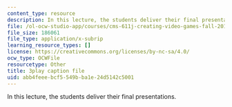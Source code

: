 ```yaml
---
content_type: resource
description: In this lecture, the students deliver their final presentations.
file: /ol-ocw-studio-app/courses/cms-611j-creating-video-games-fall-2014/abb4feeebcf5549bba1e24d5142c5001_sKolTx6sxUo.vtt
file_size: 186061
file_type: application/x-subrip
learning_resource_types: []
license: https://creativecommons.org/licenses/by-nc-sa/4.0/
ocw_type: OCWFile
resourcetype: Other
title: 3play caption file
uid: abb4feee-bcf5-549b-ba1e-24d5142c5001
---
```

In this lecture, the students deliver their final presentations.